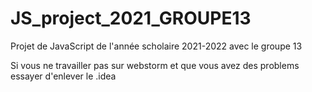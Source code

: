 # JS_project_2021_GROUPE13
Projet de JavaScript de l'année scholaire 2021-2022 avec le groupe 13 

Si vous ne travailler pas sur webstorm et que vous avez des problems essayer d'enlever le .idea
